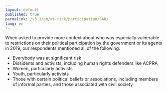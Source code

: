 ```yaml
---
layout: default
published: true
permalink: /v3_1/en/at-risk/participation/SAU/
lang: en
---
```


When asked to provide more context about who was especially vulnerable to restrictions on their political participation by the government or its agents in 2019, our respondents mentioned all of the following:
- Everybody was at significant risk  
- Dissidents and activists, including human rights defenders like ACPRA 
- Women, particularly activists 
- Youth, particularly activists 
- Those with certain political beliefs or associations, including members of informal parties, and those associated with civil society 
